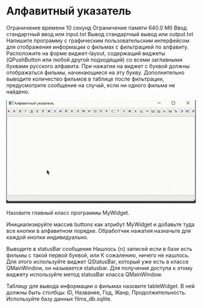 # Алфавитный указатель
Ограничение времени	10 секунд
Ограничение памяти	640.0 Мб
Ввод	стандартный ввод или input.txt
Вывод	стандартный вывод или output.txt
Напишите программу с графическим пользовательским интерфейсом для отображения информации о фильмах с фильтрацией по алфавиту. Расположите на форме виджет-layout, содержащий виджеты (QPushButton или любой другой подходящий) со всеми заглавными буквами русского алфавита. При нажатии на виджет с буквой должны отображаться фильмы, начинающиеся на эту букву. Дополнительно выводите количество фильмов в таблице после фильтрации, предусмотрите сообщение на случай, если ни одного фильма не найдено.

![](markdown-image.gif)

Назовите главный класс программы MyWidget.

Инициализируйте массив buttons как атрибут MyWidget и добавьте туда все кнопки в алфавитном порядке. Обработчик нажатия назначьте для каждой кнопки индивидуально.

Выводите в statusBar сообщение Нашлось {n} записей если в базе есть фильмы с такой первой буквой, или К сожалению, ничего не нашлось. Для этого используйте виджет QStatusBar, который уже есть в классе QMainWindow, он называется statusbar. Для получения доступа к этому виджету используйте метод statusBar класса QMainWindow.

Таблицу для вывода информации о фильмах назовите tableWidget. В ней должны быть столбцы: ID, Название, Год, Жанр, Продолжительность.
Используйте базу данных films_db.sqlite.